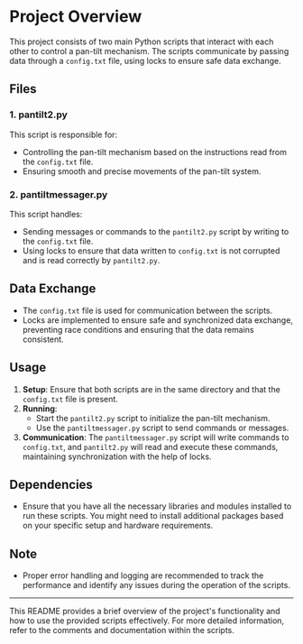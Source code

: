 # Project Overview

This project consists of two main Python scripts that interact with each other to control a pan-tilt mechanism. The scripts communicate by passing data through a `config.txt` file, using locks to ensure safe data exchange.

## Files

### 1. pantilt2.py

This script is responsible for:
- Controlling the pan-tilt mechanism based on the instructions read from the `config.txt` file.
- Ensuring smooth and precise movements of the pan-tilt system.

### 2. pantiltmessager.py

This script handles:
- Sending messages or commands to the `pantilt2.py` script by writing to the `config.txt` file.
- Using locks to ensure that data written to `config.txt` is not corrupted and is read correctly by `pantilt2.py`.

## Data Exchange

- The `config.txt` file is used for communication between the scripts.
- Locks are implemented to ensure safe and synchronized data exchange, preventing race conditions and ensuring that the data remains consistent.

## Usage

1. **Setup**: Ensure that both scripts are in the same directory and that the `config.txt` file is present.
2. **Running**:
   - Start the `pantilt2.py` script to initialize the pan-tilt mechanism.
   - Use the `pantiltmessager.py` script to send commands or messages.
3. **Communication**: The `pantiltmessager.py` script will write commands to `config.txt`, and `pantilt2.py` will read and execute these commands, maintaining synchronization with the help of locks.

## Dependencies

- Ensure that you have all the necessary libraries and modules installed to run these scripts. You might need to install additional packages based on your specific setup and hardware requirements.

## Note

- Proper error handling and logging are recommended to track the performance and identify any issues during the operation of the scripts.

---

This README provides a brief overview of the project's functionality and how to use the provided scripts effectively. For more detailed information, refer to the comments and documentation within the scripts.
